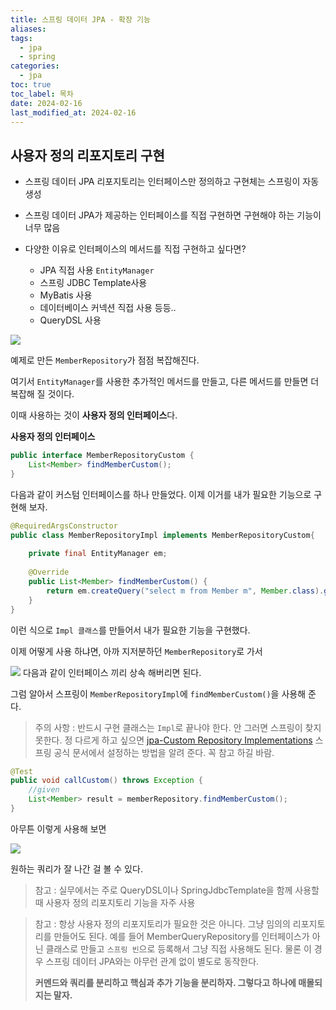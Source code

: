 ```yaml
---
title: 스프링 데이터 JPA - 확장 기능
aliases: 
tags:
  - jpa
  - spring
categories:
  - jpa
toc: true
toc_label: 목차
date: 2024-02-16
last_modified_at: 2024-02-16
---
```

## 사용자 정의 리포지토리 구현

- 스프링 데이터 JPA 리포지토리는 인터페이스만 정의하고 구현체는 스프링이 자동 생성

- 스프링 데이터 JPA가 제공하는 인터페이스를 직접 구현하면 구현해야 하는 기능이 너무 많음

- 다양한 이유로 인터페이스의 메서드를 직접 구현하고 싶다면?
	- JPA 직접 사용 `EntityManager`
	- 스프링 JDBC Template사용
	- MyBatis 사용
	- 데이터베이스 커넥션 직접 사용 등등..
	- QueryDSL 사용


![](https://i.imgur.com/09Vey67.png)

예제로 만든 `MemberRepository`가 점점 복잡해진다.

여기서 `EntityManager`를 사용한 추가적인 메서드를 만들고, 
다른 메서드를 만들면 더 복잡해 질 것이다.

이때 사용하는 것이 **사용자 정의 인터페이스**다.

**사용자 정의 인터페이스**

```java
public interface MemberRepositoryCustom {  
    List<Member> findMemberCustom();  
}
```
다음과 같이 커스텀 인터페이스를 하나 만들었다. 이제 이거를 내가 필요한 기능으로 구현해 보자.


```java
@RequiredArgsConstructor  
public class MemberRepositoryImpl implements MemberRepositoryCustom{  
  
    private final EntityManager em;  
  
    @Override  
    public List<Member> findMemberCustom() {  
        return em.createQuery("select m from Member m", Member.class).getResultList();  
    }  
}
```
이런 식으로 `Impl 클래스`를 만들어서 내가 필요한 기능을 구현했다.

이제 어떻게 사용 하냐면,  아까 지저분하던 `MemberRepository`로 가서

![](https://i.imgur.com/ZCak2Dg.png)
다음과 같이 인터페이스 끼리 상속 해버리면 된다. 

그럼 알아서 스프링이 `MemberRepositoryImpl`에 `findMemberCustom()`을  사용해 준다.

> 주의 사항 : 반드시 구현 클래스는 `Impl`로 끝나야 한다. 
> 안 그러면 스프링이 찾지 못한다. 
> 정 다르게 하고 싶으면 [jpa-Custom Repository Implementations](https://docs.spring.io/spring-data/jpa/reference/repositories/custom-implementations.html#repositories.configuration) 
> 스프링 공식 문서에서 설정하는 방법을 알려 준다. 꼭 참고 하길 바람.


```java
@Test  
public void callCustom() throws Exception {  
    //given  
    List<Member> result = memberRepository.findMemberCustom();  
}
```
 
아무튼 이렇게 사용해 보면 

![](https://i.imgur.com/Jv8aqhG.png)

원하는 쿼리가 잘 나간 걸 볼 수 있다.


> 참고 : 실무에서는 주로 QueryDSL이나 SpringJdbcTemplate을 함께 사용할 때 사용자 정의 리포지토리 기능을 자주 사용

> 참고 : 항상 사용자 정의 리포지토리가 필요한 것은 아니다. 그냥 임의의 리포지토리를 만들어도 된다. 예를 들어 MemberQueryRepository를 인터페이스가 아닌 클래스로 만들고 `스프링 빈`으로 등록해서 그냥 직접 사용해도 된다. 물론 이 경우 스프링 데이터 JPA와는 아무런 관계 없이 별도로 동작한다.
> 
> **커멘드와 쿼리를 분리하고 핵심과 추가 기능을 분리하자. 그렇다고 하나에 매몰되지는 말자.**







 